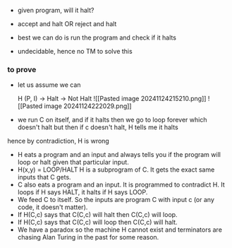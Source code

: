 - given program, will it halt?
- accept and halt OR reject and halt

- best we can do is run the program and check if it halts
- undecidable, hence no TM to solve this

### to prove
- let us assume we can

	H (P, I) -> Halt 
		 -> Not Halt
![[Pasted image 20241124215210.png]]
![[Pasted image 20241124222029.png]]
- we run C on itself, and if it halts then we go to loop forever which doesn't halt
  but then if c doesn't halt, H tells me it halts

hence by contradiction, H is wrong

- H eats a program and an input and always tells you if the program will loop or halt given that particular input. 
- H(x,y) = LOOP/HALT H is a subprogram of C. It gets the exact same inputs that C gets. 
- C also eats a program and an input. 
	  It is programmed to contradict H. 
	  It loops if H says HALT, it halts if H says LOOP. 
- We feed C to itself. So the inputs are program C with input c (or any code, it doesn't matter). 
- If H(C,c) says that C(C,c) will halt then C(C,c) will loop. 
- If H(C,c) says that C(C,c) will loop then C(C,c) will halt. 
- We have a paradox so the machine H cannot exist and terminators are chasing Alan Turing in the past for some reason.